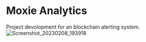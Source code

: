 # Moxie Analytics

Project devolopment for an blockchain alerting system.
![Screenshot_20230208_193918](https://user-images.githubusercontent.com/23511285/217684719-e91d730f-dfca-4904-8ef5-4afed8f105e3.png)
